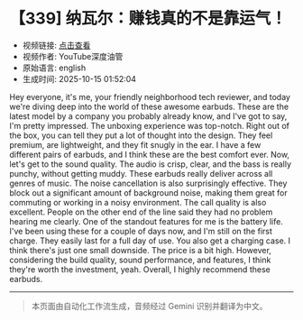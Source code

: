 # 【339] 纳瓦尔：赚钱真的不是靠运气！

- 视频链接: [点击查看](https://www.bilibili.com/video/BV1Ed4UzWEu4/?share_source=copy_web)
- 视频作者: YouTube深度油管
- 原始语言: english
- 生成时间: 2025-10-15 01:52:04

Hey everyone, it's me, your friendly neighborhood tech reviewer, and today we're diving deep into the world of these awesome earbuds. These are the latest model by a company you probably already know, and I've got to say, I'm pretty impressed. The unboxing experience was top-notch.
Right out of the box, you can tell they put a lot of thought into the design. They feel premium, are lightweight, and they fit snugly in the ear. I have a few different pairs of earbuds, and I think these are the best comfort ever.
Now, let's get to the sound quality. The audio is crisp, clear, and the bass is really punchy, without getting muddy. These earbuds really deliver across all genres of music. The noise cancellation is also surprisingly effective.
They block out a significant amount of background noise, making them great for commuting or working in a noisy environment. The call quality is also excellent. People on the other end of the line said they had no problem hearing me clearly.
One of the standout features for me is the battery life. I've been using these for a couple of days now, and I'm still on the first charge. They easily last for a full day of use. You also get a charging case.
I think there's just one small downside. The price is a bit high. However, considering the build quality, sound performance, and features, I think they're worth the investment, yeah. Overall, I highly recommend these earbuds.

---

> 本页面由自动化工作流生成，音频经过 Gemini 识别并翻译为中文。
